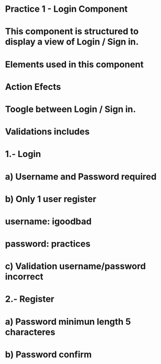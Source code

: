 # Practice 1 - Login Component
# 
# This component is structured to display a view of Login / Sign in.
# 
# Elements used in this component
# <paper-input>
# <paper-card>
# <paper-button>
# 
# Action Efects
# Toogle between Login / Sign in.
# 
# Validations includes
# 1.- Login
#     a) Username and Password required
#     b) Only 1 user register
#         username: igoodbad
#         password: practices
#     c) Validation username/password incorrect
# 2.- Register
#     a) Password minimun length 5 characteres
#     b) Password confirm
